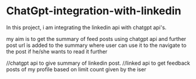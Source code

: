 # ChatGpt-integration-with-linkedin

In this project, i am integrating the linkedin api with chatgpt api's.

my aim is to get the summary of feed posts using chatgpt api and further post url is added to the summary where user can use it to the navigate to the post if he/she wants to read it further

//chatgpt api to give summary of linkedin post.
//linked api to get feedback posts of my profile based on limit count given by the iser
